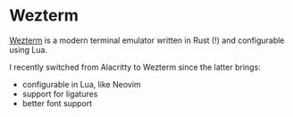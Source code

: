 # Wezterm

[Wezterm](https://wezfurlong.org/wezterm/) is a modern terminal emulator written in Rust (!)
and configurable using Lua.

I recently switched from Alacritty to Wezterm since the latter brings:

- configurable in Lua, like Neovim
- support for ligatures
- better font support
